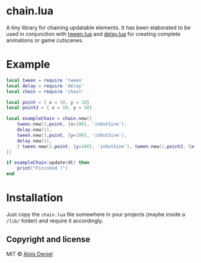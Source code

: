 # chain.lua

A tiny library for chaining updatable elements. It has been elaborated to be used in conjunction with [tween.lua](https://github.com/kikito/tween.lua) and [delay.lua](https://github.com/aloisdeniel/delay.lua) for creating complete animations or game cutscenes.

# Example

```lua
local tween = require 'tween'
local delay = require 'delay'
local chain = require 'chain'

local point = { x = 10, y = 10}
local point2 = { x = 50, y = 50}

local exampleChain = chain.new({
	tween.new(3,point, {x=100}, 'inOutSine'),
	delay.new(1),
	tween.new(3,point, {y=100}, 'inOutSine'),
	delay.new(1),
	{ tween.new(3,point, {y=100}, 'inOutSine'), tween.new(1,point2, {x=100, y=100}, 'inOutSine') } -- In parralel
})

if exampleChain:update(dt) then
	print("Finished !")
end
```

# Installation

Just copy the `chain.lua` file somewhere in your projects (maybe inside a `/lib/` folder) and require it accordingly.

## Copyright and license

MIT © [Aloïs Deniel](http://aloisdeniel.github.io)